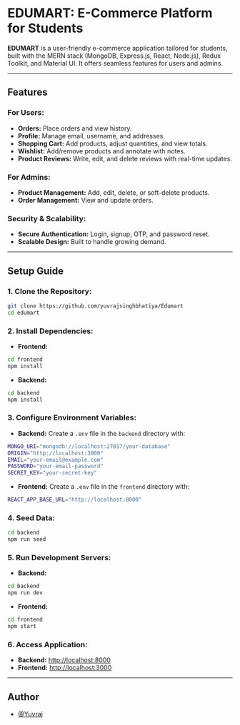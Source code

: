 # EDUMART: E-Commerce Platform for Students

**EDUMART** is a user-friendly e-commerce application tailored for students, built with the MERN stack (MongoDB, Express.js, React, Node.js), Redux Toolkit, and Material UI. It offers seamless features for users and admins.

---

## Features

### For Users:
- **Orders:** Place orders and view history.
- **Profile:** Manage email, username, and addresses.
- **Shopping Cart:** Add products, adjust quantities, and view totals.
- **Wishlist:** Add/remove products and annotate with notes.
- **Product Reviews:** Write, edit, and delete reviews with real-time updates.

### For Admins:
- **Product Management:** Add, edit, delete, or soft-delete products.
- **Order Management:** View and update orders.

### Security & Scalability:
- **Secure Authentication:** Login, signup, OTP, and password reset.
- **Scalable Design:** Built to handle growing demand.

---

## Setup Guide

### 1. Clone the Repository:
```bash
git clone https://github.com/yuvrajsinghbhatiya/Edumart
cd edumart
```

### 2. Install Dependencies:
- **Frontend:**
```bash
cd frontend
npm install
```
- **Backend:**
```bash
cd backend
npm install
```

### 3. Configure Environment Variables:
- **Backend:** Create a `.env` file in the `backend` directory with:
```bash
MONGO_URI="mongodb://localhost:27017/your-database"
ORIGIN="http://localhost:3000"
EMAIL="your-email@example.com"
PASSWORD="your-email-password"
SECRET_KEY="your-secret-key"
```
- **Frontend:** Create a `.env` file in the `frontend` directory with:
```bash
REACT_APP_BASE_URL="http://localhost:8000"
```

### 4. Seed Data:
```bash
cd backend
npm run seed
```

### 5. Run Development Servers:
- **Backend:**
```bash
cd backend
npm run dev
```
- **Frontend:**
```bash
cd frontend
npm start
```

### 6. Access Application:
- **Backend:** [http://localhost:8000](http://localhost:8000)
- **Frontend:** [http://localhost:3000](http://localhost:3000)

---

## Author
- [@Yuvraj](https://github.com/yuvrajsinghbhatiya)






